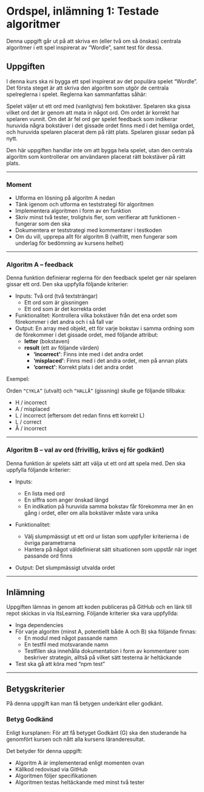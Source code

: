 # Ordspel, inlämning 1: Testade algoritmer

Denna uppgift går ut på att skriva en (eller två om så önskas) centrala algoritmer i ett spel inspirerat av “Wordle”, samt test för dessa.

## Uppgiften

I denna kurs ska ni bygga ett spel inspirerat av det populära spelet “Wordle”. Det första steget är att skriva den algoritm som utgör de centrala spelreglerna i spelet. Reglerna kan sammanfattas såhär:

Spelet väljer ut ett ord med (vanligtvis) fem bokstäver. Spelaren ska gissa vilket ord det är genom att mata in något ord. Om ordet är korrekt har spelaren vunnit. Om det är fel ord ger spelet feedback som indikerar huruvida några bokstäver i det gissade ordet finns med i det hemliga ordet, och huruvida spelaren placerat dem på rätt plats. Spelaren gissar sedan på nytt.

Den här uppgiften handlar inte om att bygga hela spelet, utan den centrala algoritm som kontrollerar om användaren placerat rätt bokstäver på rätt plats.

---  

### Moment

- Utforma en lösning på algoritm A nedan
- Tänk igenom och utforma en teststrategi för algoritmen
- Implementera algoritmen i form av en funktion
- Skriv minst två tester, troligtvis fler, som verifierar att funktionen - fungerar som den ska
- Dokumentera er teststrategi med kommentarer i testkoden
- Om du vill, upprepa allt för algoritm B (valfritt, men fungerar som underlag för bedömning av kursens helhet)

---  

### Algoritm A – feedback

Denna funktion definierar reglerna för den feedback spelet ger när spelaren gissar ett ord. Den ska uppfylla följande kriterier:

- Inputs: Två ord (två textsträngar)
   - Ett ord som är gissningen
   - Ett ord som är det korrekta ordet
- Funktionalitet: Kontrollera vilka bokstäver från det ena ordet som förekommer i det andra och i så fall var
- Output: En array med objekt, ett för varje bokstav i samma ordning som de förekommer i det gissade ordet, med följande attribut:
  - **letter** (bokstaven)
  - **result** (ett av följande värden)
    - **‘incorrect’**: Finns inte med i det andra ordet
    - **‘misplaced’**: Finns med i det andra ordet, men på annan plats
    - **‘correct’**: Korrekt plats i det andra ordet 

Exempel:

Orden `“CYKLA”` (utvalt) och `“HALLÅ”` (gissning) skulle ge följande tillbaka:

- H / incorrect
- A / misplaced
- L / incorrect (eftersom det redan finns ett korrekt L)
- L / correct
- Å / incorrect


---  

### Algoritm B – val av ord (frivillig, krävs ej för godkänt)

Denna funktion är spelets sätt att välja ut ett ord att spela med. Den ska uppfylla följande kriterier:

- Inputs:
   - En lista med ord
   - En siffra som anger önskad längd
   - En indikation på huruvida samma bokstav får förekomma mer än en gång i ordet, eller om alla bokstäver måste vara unika

- Funktionalitet:
   - Välj slumpmässigt ut ett ord ur listan som uppfyller kriterierna i de övriga parametrarna
   - Hantera på något väldefinierat sätt situationen som uppstår när inget passande ord finns

- Output: Det slumpmässigt utvalda ordet

---  

## Inlämning

Uppgiften lämnas in genom att koden publiceras på GitHub och en länk till repot skickas in via ItsLearning. Följande kriterier ska vara uppfyllda:

- Inga dependencies
- För varje algoritm (minst A, potentiellt både A och B) ska följande finnas:
  - En modul med något passande namn
  - En testfil med motsvarande namn
  - Testfilen ska innehålla dokumentation i form av kommentarer som beskriver strategin, alltså på vilket sätt testerna är heltäckande
- Test ska gå att köra med “npm test”
  
---  
   
## Betygskriterier

På denna uppgift kan man få betygen underkänt eller godkänt.

### **Betyg Godkänd**
Enligt kursplanen: För att få betyget Godkänt (G) ska den studerande ha genomfört kursen och nått alla kursens läranderesultat.

Det betyder för denna uppgift:

- Algoritm A är implementerad enligt momenten ovan
- Källkod redovisad via GitHub
- Algoritmen följer specifikationen
- Algoritmen testas heltäckande med minst två tester